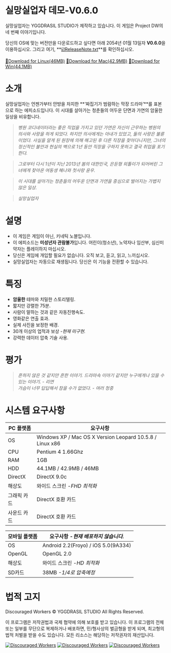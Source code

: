 실망실업자 데모-V0.6.0
===================
실망실업자는 YGGDRASIL STUDIO가 제작하고 있습니다. 이 게임은 Project DW의 네 번째 이야기입니다.

당신의 OS에 맞는 버전만을 다운로드하고 싶다면 아래 2054년 01월 13일자 **V0.6.0**을 이용하십시오. 그리고 여기, **<a href="https://github.com/YGGDRASIL-STUDIO/Discouraged-Workers/blob/master/ReleaseNote.txt" target="_blank">:ballot_box_with_check:ReleaseNote.txt</a>**를 확인하십시오.

<a href="https://mega.co.nz/#!Www2nBgZ!2KzkWm72V330KQ8SQ58keXojdujH730iFYhzrZiC-R4" target="_blank">:floppy_disk:Download for Linux(46MB)</a> <a href="https://mega.co.nz/#!6pAmTK5A!R1fMWTdgjQvqOU3t6F0U1kPJ1vFzFVnofpREDpIVlOA" target="_blank">:floppy_disk:Download for Mac(42.9MB)</a> <a href="https://mega.co.nz/#!6oBQlaKI!xFm-uvci7RtdqW5Oo0cVWr2YLWhe9LJPq3CqJc_IyXI" target="_blank">:floppy_disk:Download for Win(44.1MB)</a>


소개
===================
실망실업자는 언젠가부터 안방을 차지한 **‘짜집기가 범람하는 막장 드라마’**를 표본으로 하는 에피소드입니다. 이 시대를 살아가는 청춘들의 어두운 단면과 가연의 암울한 일상을 비유합니다.

> _병원 코디네이터라는 좋은 직업을 가지고 있던 가연은 자신이 근무하는 병원의 의사와 사랑을 하게 되었다. 하지만 의사에게는 아내가 있었고, 둘의 사랑은 불륜이었다. 사실을 알게 된 원장에 의해 해고된 후 다른 직장을 찾아다니지만, 그녀의 정신적인 불안과 현실의 벽으로 1년 동안 직장을 구하지 못하고 결국 취업을 포기한다._

> _그로부터 다시 1년이 지난 2013년 봄의 대한민국, 은둔형 외톨이가 되어버린 그녀에게 찾아온 여동생 혜나와 첫사랑 윤우._

> _이 시대를 살아가는 청춘들의 어두운 단면과 가연을 중심으로 벌어지는 가볍지 않은 일상._

> _실망실업자_

설명
===================
- 이 게임은 게임이 아닌, 키네틱 노블입니다.
- 이 에피소드는 **미성년자 관람불가**입니다. 어린이(청소년), 노약자나 임산부, 심신미약자는 플레이하지 마십시오.
- 당신은 게임에 개입할 필요가 없습니다. 오직 보고, 듣고, 읽고, 느끼십시오.
- 실망실업자는 자동으로 재생됩니다. 당신은 이 기능을 전환할 수 있습니다.


특징
===================
- **암울한** 테마와 치밀한 스토리텔링.
- 짧지만 강렬한 75분.
- 사람이 말하는 것과 같은 자동진행속도.
- 영화같은 연출 효과.
- 실제 사진을 보정한 배경.
- 30개 이상의 업적과 보상 *-현재 미구현.*
- 강력한 데이터 압축 기술 사용.


평가
===================
> _흔하지 않은 것 같지만 흔한 이야기. 드라마속 이야기 같지만 누구에게나 있을 수 있는 이야기. - 리연_<br />
> _가슴이 너무 답답해서 참을 수가 없었다. - 여러 청중_


시스템 요구사항
===================
PC 플랫폼 | 요구사항
------------ | -------------
OS | Windows XP / Mac OS X Version Leopard 10.5.8 / Linux x86
CPU | Pentium 4 1.66Ghz
RAM | 1GB
HDD | 44.1MB / 42.9MB / 46MB
DirectX | DirectX 9.0c
해상도 | 와이드 스크린 *-FHD 최적화*
그래픽 카드 | DirectX 호환 카드
사운드 카드 | DirectX 호환 카드

모바일 플랫폼 | 요구사항 *-현재 배포하지 않습니다.*
------------ | -------------
OS | Android 2.2(Froyo) / iOS 5.0(9A334)
OpenGL | OpenGL 2.0
해상도 | 와이드 스크린 *-HD 최적화*
SD카드 | 38MB *-1/4로 압축예정*


법적 고지
===================
Discouraged Workers :copyright: YGGDRASIL STUDIO All Rights Reserved.

이 프로그램은 저작권법과 국제 협약에 의해 보호를 받고 있습니다.
이 프로그램의 전체 또는 일부를 무단으로 복제하거나 배포하면,
민/형사상의 벌금형을 받게 되며, 최고형의 법적 처벌을 받을 수도 있습니다.
모든 리소스는 해당하는 저작권자의 재산입니다.


<a href="http://www.indiedb.com/games/discouraged-workers" title="View Discouraged Workers on Indie DB" target="_blank"><img src="http://button.indiedb.com/popularity/medium/games/37293.png" alt="Discouraged Workers" /></a> <a href="http://www.slidedb.com/games/discouraged-workers" title="View Discouraged Workers on Slide DB" target="_blank"><img src="http://button.slidedb.com/popularity/medium/games/37293.png" alt="Discouraged Workers" /></a> <a href="http://www.moddb.com/games/discouraged-workers" title="View Discouraged Workers on Mod DB" target="_blank"><img src="http://button.moddb.com/popularity/medium/games/37293.png" alt="Discouraged Workers" /></a>
